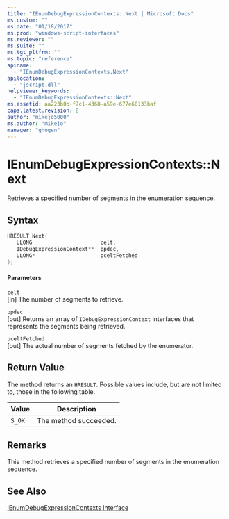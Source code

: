 ```yaml
---
title: "IEnumDebugExpressionContexts::Next | Microsoft Docs"
ms.custom: ""
ms.date: "01/18/2017"
ms.prod: "windows-script-interfaces"
ms.reviewer: ""
ms.suite: ""
ms.tgt_pltfrm: ""
ms.topic: "reference"
apiname: 
  - "IEnumDebugExpressionContexts.Next"
apilocation: 
  - "jscript.dll"
helpviewer_keywords: 
  - "IEnumDebugExpressionContexts::Next"
ms.assetid: aa223b0b-f7c1-4368-a59e-677e60133baf
caps.latest.revision: 8
author: "mikejo5000"
ms.author: "mikejo"
manager: "ghogen"
---
```

# IEnumDebugExpressionContexts::Next
Retrieves a specified number of segments in the enumeration sequence.  
  
## Syntax  
  
```cpp
HRESULT Next(  
   ULONG                      celt,  
   IDebugExpressionContext**  ppdec,  
   ULONG*                     pceltFetched  
);  
```  
  
#### Parameters  
 `celt`  
 [in] The number of segments to retrieve.  
  
 `ppdec`  
 [out] Returns an array of `IDebugExpressionContext` interfaces that represents the segments being retrieved.  
  
 `pceltFetched`  
 [out] The actual number of segments fetched by the enumerator.  
  
## Return Value  
 The method returns an `HRESULT`. Possible values include, but are not limited to, those in the following table.  
  
|Value|Description|  
|-----------|-----------------|  
|`S_OK`|The method succeeded.|  
  
## Remarks  
 This method retrieves a specified number of segments in the enumeration sequence.  
  
## See Also  
 [IEnumDebugExpressionContexts Interface](../../winscript/reference/ienumdebugexpressioncontexts-interface.md)